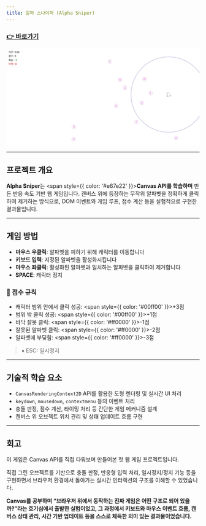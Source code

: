 ```yaml
---
title: 알파 스나이퍼 (Alpha Sniper)
---
```


### [👉 바로가기](https://pukkok.github.io/alpha-sniper)

![메인화면](/img/labs/alpha-sniper.JPG)

---

## 프로젝트 개요

**Alpha Sniper**는 <span style={{ color: '#e67e22' }}><strong>Canvas API를 학습하며</strong></span> 만든 반응 속도 기반 웹 게임입니다.
캔버스 위에 등장하는 무작위 알파벳을 정확하게 클릭하여 제거하는 방식으로, DOM 이벤트와 게임 루프, 점수 계산 등을 실험적으로 구현한 결과물입니다.

---

## 게임 방법

* **마우스 우클릭**: 알파벳을 피하기 위해 캐릭터를 이동합니다
* **키보드 입력**: 지정된 알파벳을 활성화시킵니다
* **마우스 좌클릭**: 활성화된 알파벳과 일치하는 알파벳을 클릭하여 제거합니다
* **SPACE**: 캐릭터 정지

### 🎯 점수 규칙

* 캐릭터 범위 안에서 클릭 성공: <span style={{ color: '#00ff00' }}>+3점</span>
* 범위 밖 클릭 성공: <span style={{ color: '#00ff00' }}>+1점</span>
* 바닥 잘못 클릭: <span style={{ color: '#ff0000' }}>-1점</span>
* 잘못된 알파벳 클릭: <span style={{ color: '#ff0000' }}>-2점</span>
* 알파벳에 부딪힘: <span style={{ color: '#ff0000' }}>-3점</span>

> ⏸ ESC: 일시정지

---

## 기술적 학습 요소

* `CanvasRenderingContext2D` API를 활용한 도형 렌더링 및 실시간 UI 처리
* `keydown`, `mousedown`, `contextmenu` 등의 이벤트 처리
* 충돌 판정, 점수 계산, 타이밍 처리 등 간단한 게임 메커니즘 설계
* 캔버스 위 오브젝트 위치 관리 및 상태 업데이트 흐름 구현

---

## 회고

이 게임은 Canvas API를 직접 다뤄보며 만들어본 첫 웹 게임 프로젝트입니다.

직접 그린 오브젝트를 기반으로 충돌 판정, 반응형 입력 처리, 일시정지/정지 기능 등을 구현하면서
브라우저 환경에서 돌아가는 실시간 인터랙션의 구조를 이해할 수 있었습니다.

**Canvas를 공부하며 “브라우저 위에서 동작하는 진짜 게임은 어떤 구조로 되어 있을까?”라는 호기심에서 출발한 실험이었고,
그 과정에서 키보드와 마우스 이벤트 흐름, 캔버스 상태 관리, 시간 기반 업데이트 등을 스스로 체득한 의미 있는 결과물이었습니다.**
